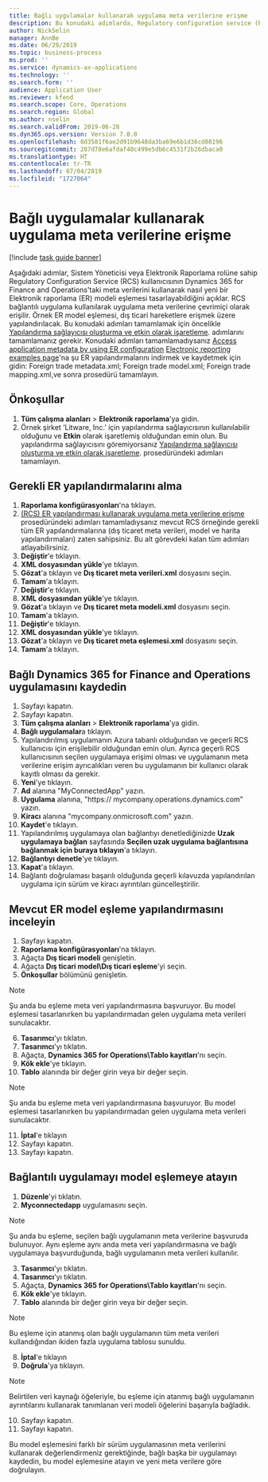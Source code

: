 ```yaml
---
title: Bağlı uygulamalar kullanarak uygulama meta verilerine erişme
description: Bu konudaki adımlarda, Regulatory configuration service (RCS) kullanıcısının, Finance and Operations'ta meta verileri kullanarak yeni bir elektronik raporlama (ER) modeli eşlemesi tasarlayabileceği açıklanmaktadır.
author: NickSelin
manager: AnnBe
ms.date: 06/29/2019
ms.topic: business-process
ms.prod: ''
ms.service: dynamics-ax-applications
ms.technology: ''
ms.search.form: ''
audience: Application User
ms.reviewer: kfend
ms.search.scope: Core, Operations
ms.search.region: Global
ms.author: nselin
ms.search.validFrom: 2019-06-28
ms.dyn365.ops.version: Version 7.0.0
ms.openlocfilehash: 8d3581f6ae2d91b9648da3ba69e6b1d36cd08196
ms.sourcegitcommit: 287d78e6afdaf40c499e5db6c4531f2b26dbaca0
ms.translationtype: HT
ms.contentlocale: tr-TR
ms.lasthandoff: 07/04/2019
ms.locfileid: "1727064"
---
```

# <a name="access-application-metadata-by-using-connected-applications"></a>Bağlı uygulamalar kullanarak uygulama meta verilerine erişme

[!include [task guide banner](../../includes/task-guide-banner.md)]

Aşağıdaki adımlar, Sistem Yöneticisi veya Elektronik Raporlama rolüne sahip Regulatory Configuration Service (RCS) kullanıcısının Dynamics 365 for Finance and Operations'taki meta verilerini kullanarak nasıl yeni bir Elektronik raporlama (ER) modeli eşlemesi tasarlayabildiğini açıklar. RCS bağlantılı uygulama kullanılarak uygulama meta verilerine çevrimiçi olarak erişilir. Örnek ER model eşlemesi, dış ticari hareketlere erişmek üzere yapılandırılacak. Bu konudaki adımları tamamlamak için öncelikle [Yapılandırma sağlayıcısı oluşturma ve etkin olarak işaretleme](er-configuration-provider-mark-it-active-2016-11.md). adımlarını tamamlamanız gerekir. Konudaki adımları tamamlamadıysanız  [Access application metadata by using ER configuration](access-application-metadata-er-configuration.md) [Electronic reporting examples page](https://go.microsoft.com/fwlink/?linkid=862266)'na şu ER yapılandırmalarını indirmek ve kaydetmek için gidin: Foreign trade metadata.xml; Foreign trade model.xml; Foreign trade mapping.xml,ve sonra prosedürü tamamlayın.

## <a name="prerequisites"></a>Önkoşullar
1. **Tüm çalışma alanları** > **Elektronik raporlama**'ya gidin. 
2. Örnek şirket ‘Litware, Inc.’ için yapılandırma sağlayıcısının kullanılabilir olduğunu ve **Etkin** olarak işaretlemiş olduğundan emin olun. Bu yapılandırma sağlayıcısını göremiyorsanız [Yapılandırma sağlayıcısı oluşturma ve etkin olarak işaretleme](er-configuration-provider-mark-it-active-2016-11.md). prosedüründeki adımları tamamlayın. 

## <a name="get-required-er-configurations"></a>Gerekli ER yapılandırmalarını alma
1. **Raporlama konfigürasyonları**'na tıklayın. 
2. [(RCS) ER yapılandırması kullanarak uygulama meta verilerine erişme](access-application-metadata-er-configuration.md) prosedüründeki adımları tamamladıysanız mevcut RCS örneğinde gerekli tüm ER yapılandırmalarına (dış ticaret meta verileri, model ve harita yapılandırmaları) zaten sahipsiniz. Bu alt görevdeki kalan tüm adımları atlayabilirsiniz. 
3. **Değiştir**'e tıklayın. 
4. **XML dosyasından yükle**'ye tıklayın. 
5. **Gözat**'a tıklayın ve **Dış ticaret meta verileri.xml** dosyasını seçin. 
6. **Tamam**'a tıklayın. 
7. **Değiştir**'e tıklayın. 
8. **XML dosyasından yükle**'ye tıklayın. 
9. **Gözat**'a tıklayın ve **Dış ticaret meta modeli.xml** dosyasını seçin. 
10. **Tamam**'a tıklayın. 
11. **Değiştir**'e tıklayın. 
12. **XML dosyasından yükle**'ye tıklayın. 
13. **Gözat**'a tıklayın ve **Dış ticaret meta eşlemesi.xml** dosyasını seçin. 
14. **Tamam**'a tıklayın. 

## <a name="register-connected-dynamics-365-for-finance-and-operations-application"></a>Bağlı Dynamics 365 for Finance and Operations uygulamasını kaydedin
1. Sayfayı kapatın. 
2. Sayfayı kapatın. 
3. **Tüm çalışma alanları** > **Elektronik raporlama**'ya gidin. 
4. **Bağlı uygulamalar**a tıklayın. 
5. Yapılandırılmış uygulamanın Azura tabanlı olduğundan ve geçerli RCS kullanıcısı için erişilebilir olduğundan emin olun. Ayrıca geçerli RCS kullanıcısının seçilen uygulamaya erişimi olması ve uygulamanın meta verilerine erişim ayrıcalıkları veren bu uygulamanın bir kullanıcı olarak kayıtlı olması da gerekir. 
6. **Yeni**'ye tıklayın. 
7. **Ad** alanına "MyConnectedApp" yazın. 
8. **Uygulama** alanına, "https:// mycompany.operations.dynamics.com" yazın. 
9. **Kiracı** alanına "mycompany.onmicrosoft.com" yazın. 
10. **Kaydet**'e tıklayın. 
11. Yapılandırılmış uygulamaya olan bağlantıyı denetlediğinizde **Uzak uygulamaya bağlan** sayfasında **Seçilen uzak uygulama bağlantısına bağlanmak için buraya tıklayın**'a tıklayın. 
12. **Bağlantıyı denetle**'ye tıklayın. 
13. **Kapat**'a tıklayın. 
14. Bağlantı doğrulaması başarılı olduğunda geçerli kılavuzda yapılandırılan uygulama için sürüm ve kiracı ayrıntıları güncelleştirilir. 

## <a name="review-existing-model-mapping-configuration"></a>Mevcut ER model eşleme yapılandırmasını inceleyin
1. Sayfayı kapatın. 
2. **Raporlama konfigürasyonları**'na tıklayın. 
3. Ağaçta **Dış ticari modeli** genişletin. 
4. Ağaçta **Dış ticari model\Dış ticari eşleme**'yi seçin. 
5. **Önkoşullar** bölümünü genişletin. 

> [!NOTE]
> Şu anda bu eşleme meta veri yapılandırmasına başvuruyor. Bu model eşlemesi tasarlanırken bu yapılandırmadan gelen uygulama meta verileri sunulacaktır. 

6. **Tasarımcı**'yı tıklatın. 
7. **Tasarımcı**'yı tıklatın. 
8. Ağaçta, **Dynamics 365 for Operations\Tablo kayıtları**'nı seçin. 
9. **Kök ekle**'ye tıklayın. 
10. **Tablo** alanında bir değer girin veya bir değer seçin. 

> [!NOTE]
> Şu anda bu eşleme meta veri yapılandırmasına başvuruyor. Bu model eşlemesi tasarlanırken bu yapılandırmadan gelen uygulama meta verileri sunulacaktır. 

11. **İptal**'e tıklayın 
12. Sayfayı kapatın. 
13. Sayfayı kapatın. 

## <a name="assign-connected-application-to-model-mapping"></a>Bağlantılı uygulamayı model eşlemeye atayın 
1. **Düzenle**'yi tıklatın. 
2. **Myconnectedapp** uygulamasını seçin. 

> [!NOTE]
> Şu anda bu eşleme, seçilen bağlı uygulamanın meta verilerine başvuruda bulunuyor. Aynı eşleme aynı anda meta veri yapılandırmasına ve bağlı uygulamaya başvurduğunda, bağlı uygulamanın meta verileri kullanılır. 

3. **Tasarımcı**'yı tıklatın. 
4. **Tasarımcı**'yı tıklatın. 
5. Ağaçta, **Dynamics 365 for Operations\Tablo kayıtları**'nı seçin. 
6. **Kök ekle**'ye tıklayın. 
7. **Tablo** alanında bir değer girin veya bir değer seçin. 

> [!NOTE]
> Bu eşleme için atanmış olan bağlı uygulamanın tüm meta verileri kullandığından ikiden fazla uygulama tablosu sunuldu. 

8. **İptal**'e tıklayın 
9. **Doğrula**'ya tıklayın. 

> [!NOTE]
> Belirtilen veri kaynağı öğeleriyle, bu eşleme için atanmış bağlı uygulamanın ayrıntılarını kullanarak tanımlanan veri modeli öğelerini başarıyla bağladık. 

10. Sayfayı kapatın. 
11. Sayfayı kapatın. 

Bu model eşlemesini farklı bir sürüm uygulamasının meta verilerini kullanarak değerlendirmeniz gerektiğinde, bağlı başka bir uygulamayı kaydedin, bu model eşlemesine atayın ve yeni meta verilere göre doğrulayın.
